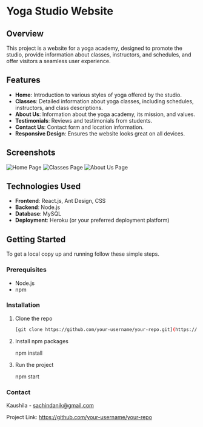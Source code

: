 # Yoga Studio Website

## Overview

This project is a website for a yoga academy, designed to promote the studio, provide information about classes, instructors, and schedules, and offer visitors a seamless user experience.

## Features

- **Home**: Introduction to various styles of yoga offered by the studio.
- **Classes**: Detailed information about yoga classes, including schedules, instructors, and class descriptions.
- **About Us**: Information about the yoga academy, its mission, and values.
- **Testimonials**: Reviews and testimonials from students.
- **Contact Us**: Contact form and location information.
- **Responsive Design**: Ensures the website looks great on all devices.

## Screenshots

![Home Page](url-to-homepage-screenshot)
![Classes Page](url-to-classespage-screenshot)
![About Us Page](url-to-aboutuspage-screenshot)

## Technologies Used

- **Frontend**: React.js, Ant Design, CSS
- **Backend**: Node.js 
- **Database**: MySQL
- **Deployment**: Heroku (or your preferred deployment platform)

## Getting Started

To get a local copy up and running follow these simple steps.

### Prerequisites

- Node.js
- npm

### Installation

1. Clone the repo
   ```sh
   [git clone https://github.com/your-username/your-repo.git](https://github.com/Kaushila/YogaStudio.git)

2. Install npm packages

   npm install
   
4. Run the project

   npm start


### Contact
Kaushila - sachindanik@gmail.com

Project Link: [https://github.com/your-username/your-repo   ](https://github.com/Kaushila/YogaStudio.git)
